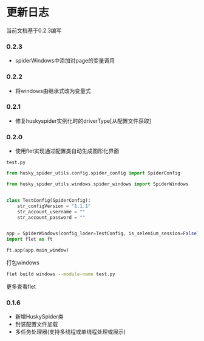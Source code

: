 # 更新日志

当前文档基于0.2.3编写

### 0.2.3
- spiderWindows中添加对page的变量调用
### 0.2.2

- 将windows由继承式改为变量式

### 0.2.1

- 修复huskyspider实例化时的driverType[从配置文件获取]

### 0.2.0

- 使用flet实现通过配置类自动生成图形化界面

`test.py`

```python
from husky_spider_utils.config.spider_config import SpiderConfig

from husky_spider_utils.windows.spider_windows import SpiderWindows


class TestConfig(SpiderConfig):
    str_configVersion = "1.1.1"
    str_account_username = ""
    str_account_password = ""


app = SpiderWindows(config_loder=TestConfig, is_selenium_session=False)
import flet as ft

ft.app(app.main_window)
```

打包windows

```bash
flet build windows --module-name test.py
```

更多查看flet

### 0.1.6

- 新增HuskySpider类
- 封装配置文件加载
- 多任务处理器(支持多线程或单线程处理或展示)